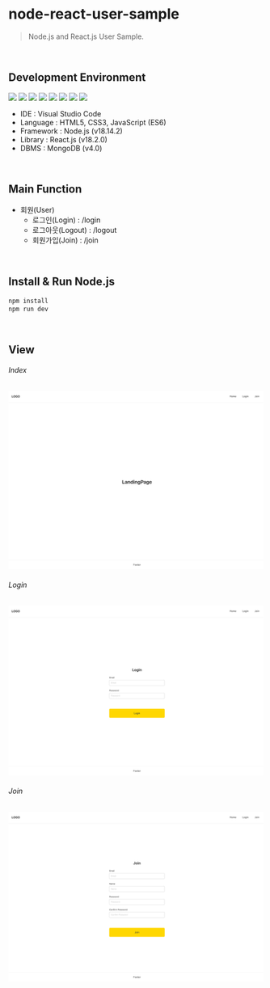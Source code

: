 # node-react-user-sample
> Node.js and React.js User Sample.

<br>

## Development Environment
<div style="display: inline-block">
  <img src="https://img.shields.io/badge/Visual%20Studio%20Code-007ACC?style=flat&logo=VisualStudioCode&logoColor=white" />
  <img src="https://img.shields.io/badge/HTML-E34F26?style=flat&logo=HTML5&logoColor=white" />
  <img src="https://img.shields.io/badge/CSS-1572B6?style=flat&logo=CSS3&logoColor=white" />
  <img src="https://img.shields.io/badge/JavaScript-F7DF1E?style=flat&logo=JavaScript&logoColor=white" />
  <img src="https://img.shields.io/badge/Redux-764ABC?style=flat&logo=Redux&logoColor=white" />
  <img src="https://img.shields.io/badge/React.js-61DAFB?style=flat&logo=React&logoColor=white" />
  <img src="https://img.shields.io/badge/Node.js-339933?style=flat&logo=Node.js&logoColor=white" />
  <img src="https://img.shields.io/badge/MongoDB-47A248?style=flat&logo=MongoDB&logoColor=white" />
</div>

<br>

- IDE : Visual Studio Code
- Language : HTML5, CSS3, JavaScript (ES6)
- Framework : Node.js (v18.14.2)
- Library : React.js (v18.2.0)
- DBMS : MongoDB (v4.0)

<br>

## Main Function
- 회원(User)
  - 로그인(Login) : /login
  - 로그아웃(Logout) : /logout
  - 회원가입(Join) : /join

<br>

## Install & Run Node.js
```shell
npm install
npm run dev
```

<br>

## View
###### Index
<img src="image/page/img_page_index.png" />

###### Login
<img src="image/page/img_page_login.png" />

###### Join
<img src="image/page/img_page_join.png" />
